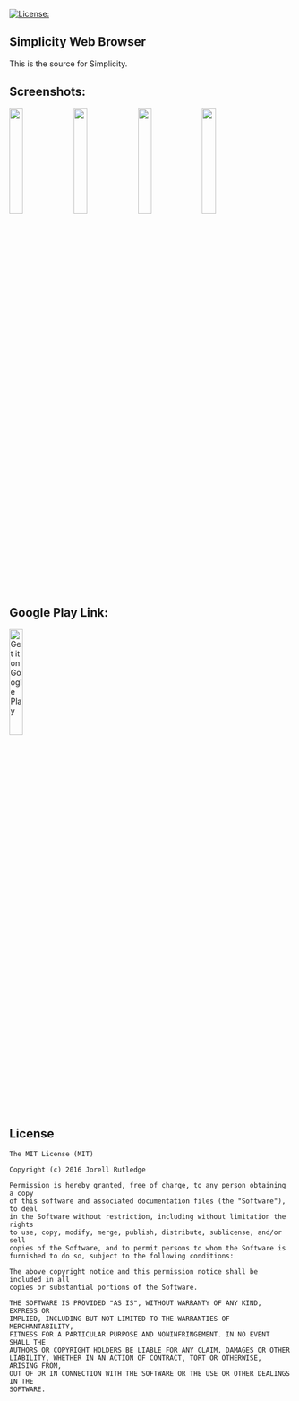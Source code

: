 [![License:](https://img.shields.io/packagist/l/doctrine/orm.svg?style=for-the-badge)](#)

## Simplicity Web Browser
This is the source for Simplicity.
 
## Screenshots:

<img src="https://lh3.googleusercontent.com/HoVDJV8wMQePn0rX12RyETY7xDeU4qqL9ppkTJQ7C6Ixr7nyHK4yxFr_7VLgATqnbQ=w1264-h738" width="22%" height=""> <img src="https://lh3.googleusercontent.com/qCAyLaMRxnfi4_7XxNUpgcqj_2OuSC4VMDfKO4iViL03DKLQjwGVkQCduQHuo2dDevg=w1264-h738" width="22%" height=""> <img src="https://lh3.googleusercontent.com/CWBccglg_3sTI9ix11PXAThKVARfpivH_7f69j_SHu6_sW2fFqvUIkBW_mF1GarfEQ=w1264-h738" width="22%" height="">
<img src="https://raw.githubusercontent.com/creativetrendsapps/SimplicityBrowser/master/Screenshots/screener_1547813843820.png" width="22%" height="">


## Google Play Link:
<a href='https://play.google.com/store/apps/details?id=com.creativetrends.simplicity.app&hl=en&utm_source=global_co&utm_medium=prtnr&utm_content=Mar2515&utm_campaign=PartBadge&pcampaignid=MKT-Other-global-all-co-prtnr-py-PartBadge-Mar2515-1'><img alt='Get it on Google Play' src='https://play.google.com/intl/en_us/badges/images/generic/en_badge_web_generic.png' width="22%" height=""/></a>


## License
```
The MIT License (MIT)

Copyright (c) 2016 Jorell Rutledge

Permission is hereby granted, free of charge, to any person obtaining a copy
of this software and associated documentation files (the "Software"), to deal
in the Software without restriction, including without limitation the rights
to use, copy, modify, merge, publish, distribute, sublicense, and/or sell
copies of the Software, and to permit persons to whom the Software is
furnished to do so, subject to the following conditions:

The above copyright notice and this permission notice shall be included in all
copies or substantial portions of the Software.

THE SOFTWARE IS PROVIDED "AS IS", WITHOUT WARRANTY OF ANY KIND, EXPRESS OR
IMPLIED, INCLUDING BUT NOT LIMITED TO THE WARRANTIES OF MERCHANTABILITY,
FITNESS FOR A PARTICULAR PURPOSE AND NONINFRINGEMENT. IN NO EVENT SHALL THE
AUTHORS OR COPYRIGHT HOLDERS BE LIABLE FOR ANY CLAIM, DAMAGES OR OTHER
LIABILITY, WHETHER IN AN ACTION OF CONTRACT, TORT OR OTHERWISE, ARISING FROM,
OUT OF OR IN CONNECTION WITH THE SOFTWARE OR THE USE OR OTHER DEALINGS IN THE
SOFTWARE.

```
